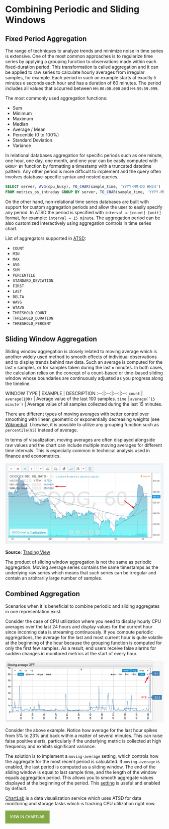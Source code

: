 # Combining Periodic and Sliding Windows

## Fixed Period Aggregation

The range of techniques to analyze trends and minimize noise in time series is extensive. One of the most common approaches is to regularize time series by applying a grouping function to observations made within each fixed-duration period. This transformation is called aggregation and it can be applied to raw series to calculate hourly averages from irregular samples, for example. Each period in such an example starts at exactly `0` minutes `0` seconds each hour and has a duration of 60 minutes. The period includes all values that occurred between `HH:00:00.000` and `HH:59:59.999`.

The most commonly used aggregation functions:

* Sum
* Minimum
* Maximum
* Median
* Average / Mean
* Percentile (0 to 100%)
* Standard Deviation
* Variance

In relational databases aggregation for specific periods such as one minute, one hour, one day, one month, and one year can be easily computed with `GROUP BY` function by formatting a timestamp with a truncated datetime pattern. Any other period is more difficult to implement and the query often involves database-specific syntax and nested queries.

```sql
SELECT server, AVG(cpu_busy), TO_CHAR(sample_time, 'YYYY-MM-DD HH24')
FROM metrics_os_intraday GROUP BY server, TO_CHAR(sample_time, 'YYYY-MM-DD HH24')
```

On the other hand, non-relational time series databases are built with support for custom aggregation periods and allow the user to easily specify any period. In ATSD the period is specified with `interval = [count] [unit]` format, for example: `interval = 15 minute`. The aggregation period can be also customized interactively using aggregation controls in time series chart.

List of aggregators supported in [ATSD](https://axibase.com/docs/atsd/api/data/aggregation.html):

* `COUNT`
* `MIN`
* `MAX`
* `AVG`
* `SUM`
* `PERCENTILE`
* `STANDARD_DEVIATION`
* `FIRST`
* `LAST`
* `DELTA`
* `WAVG`
* `WTAVG`
* `THRESHOLD_COUNT`
* `THRESHOLD_DURATION`
* `THRESHOLD_PERCENT`

## Sliding Window Aggregation

Sliding window aggregation is closely related to moving average which is another widely used method to smooth effects of individual observations and to display trends behind raw data. Such an average is computed for the last `n` samples, or for samples taken during the last `n` minutes.
In both cases, the calculation relies on the concept of a count-based or time-based sliding window whose boundaries are continuously adjusted as you progress along the timeline.

WINDOW TYPE | EXAMPLE | DESCRIPTION
:--:|:--:|:--:|:--:
`count` | `average(100)` | Average value of the last 100 samples.
`time` | `average(’15 minute’)` | Average value of all samples collected during the last 15 minutes.

There are different types of moving averages with better control over smoothing with linear, geometric or exponentially decreasing weights (see [Wikipedia](https://en.wikipedia.org/wiki/Moving_average)). Likewise, it is possible to utilize any grouping function such as `percentile(95)` instead of average.

In terms of visualization, moving averages are often displayed alongside raw values and the chart can include multiple moving averages for different time intervals. This is especially common in technical analysis used in finance and econometrics.

![](./images/trading-view.png)

**Source**: [Trading View](https://www.tradingview.com/stock-charts/)

The product of sliding window aggregation is not the same as periodic aggregation. Moving average series contains the same timestamps as the underlying raw series which means that such series can be irregular and contain an arbitrarily large number of samples.

## Combined Aggregation

Scenarios when it is beneficial to combine periodic and sliding aggregates in one representation exist.

Consider the case of CPU utilization where you need to display hourly CPU averages over the last 24 hours and display values for the current hour since incoming data is streaming continuously. If you compute periodic aggregations, the average for the last and most current hour is quite volatile at the beginning of the hour because the grouping function is computed for only the first few samples. As a result, end users receive false alarms for sudden changes in monitored metrics at the start of every hour.

![](./images/chartlab.png)

Consider the above example. Notice how average for the last hour spikes from 5% to 23% and back within a matter of several minutes. This can raise false positive alerts, particularly if the underlying metric is collected at high frequency and exhibits significant variance.

The solution is to implement a `moving-average` setting, which controls how the aggregate for the most recent period is calculated. If `moving-average` is enabled, the last period is computed as a sliding window. The end of the sliding window is equal to last sample time, and the length of the window equals aggregation period. This allows you to smooth aggregate values displayed at the beginning of the period. This [setting](https://axibase.com/products/axibase-time-series-database/visualization/widgets/time-chart/#settings) is useful and enabled by default.

[ChartLab](../shared/chartlab.md) is a data visualization service which uses ATSD for data monitoring and storage tasks which is tracking CPU utilization right now.

[![](./images/button.png)](http://apps.axibase.com/chartlab/7edd79fe/5/)